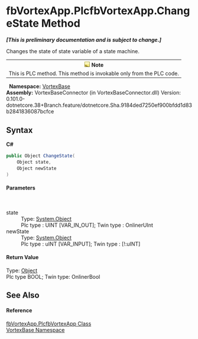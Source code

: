 # fbVortexApp.PlcfbVortexApp.ChangeState Method 
 _**\[This is preliminary documentation and is subject to change.\]**_

Changes the state of state variable of a state machine.
&nbsp;<table><tr><th>![Note](media/AlertNote.png) Note</th></tr><tr><td>This is PLC method. This method is invokable only from the PLC code.</td></tr></table>&nbsp;
**Namespace:**&nbsp;<a href="N_VortexBase.md">VortexBase</a><br />**Assembly:**&nbsp;VortexBaseConnector (in VortexBaseConnector.dll) Version: 0.101.0-dotnetcore.38+Branch.feature/dotnetcore.Sha.9184ded7250ef900bfdd1d83b2841836087bcfce

## Syntax

**C#**<br />
``` C#
public Object ChangeState(
	Object state,
	Object newState
)
```


#### Parameters
&nbsp;<dl><dt>state</dt><dd>Type: <a href="https://docs.microsoft.com/dotnet/api/system.object" target="_blank">System.Object</a><br />
Plc type : UINT [VAR_IN_OUT]; Twin type : OnlinerUInt</dd><dt>newState</dt><dd>Type: <a href="https://docs.microsoft.com/dotnet/api/system.object" target="_blank">System.Object</a><br />
Plc type : uINT [VAR_INPUT]; Twin type : [!:uINT]</dd></dl>

#### Return Value
Type: <a href="https://docs.microsoft.com/dotnet/api/system.object" target="_blank">Object</a><br />Plc type BOOL; Twin type: OnlinerBool

## See Also


#### Reference
<a href="T_VortexBase_fbVortexApp_PlcfbVortexApp.md">fbVortexApp.PlcfbVortexApp Class</a><br /><a href="N_VortexBase.md">VortexBase Namespace</a><br />